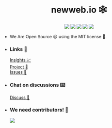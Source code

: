 <h1 align="center">newweb.io 🕸️</h1>

<p align="center">

  <a>
    <img src="https://img.shields.io/badge/MADE%20BY%20newweb-f87171.svg?style=for-the-badge&labelColor=000">
  </a>

  <a>
    <img src="https://img.shields.io/github/commit-activity/w/coding1101/newweb.io?color=%23f87171&label=COMMITS&style=for-the-badge" />
  </a>
  
  <a>
    <img src="https://img.shields.io/github/contributors/coding1101/newweb.io?color=%23f87171&style=for-the-badge" />
  </a>
  
  <a>
    <img src="https://img.shields.io/github/issues/coding1101/newweb.io?color=%23f87171&style=for-the-badge" />
  </a>
  
  <a>
    <img src="https://img.shields.io/website?down_color=%23f87171&down_message=DOWN&style=for-the-badge&up_color=%234ade80&up_message=UP&url=https%3A%2F%2Fgithub.com%2Fcoding1101%2Fnewweb.io" />
  </a>
</p>

- We Are Open Source 😃 using the MIT license 📝.

- ### Links 🔗

  <a href="https://github.com/users/coding1101/projects/8/insights/1">Insights 💹</a> <br />
  <a href="https://github.com/users/coding1101/projects/8">Project 🎦</a> <br />
  <a href="https://github.com/coding1101/newweb.io/issues">Issues 🐛</a> <br />

- ### Chat on **discussions** ⌨️

  <a href="https://github.com/coding1101/newweb.io/discussions">Discuss 🤝</a>

- ### We need contributors! 💖
   <a href="https://github.com/coding1101/newweb.io/graphs/contributors">
     <img src="https://contrib.rocks/image?repo=coding1101/newweb.io" />
   </a>
